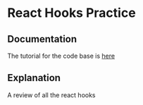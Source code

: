 # React Hooks Practice

## Documentation
The tutorial for the code base is <a href="https://www.youtube.com/watch?v=LlvBzyy-558">here</a>

## Explanation
A review of all the react hooks 